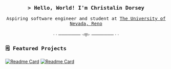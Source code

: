 <h3 align="center"><samp>&gt; Hello, World! I'm Christalin Dorsey</samp></h3>

<p align="center">
  <samp>
    Aspiring software engineer and student at <a href="https://www.unr.edu/"> The University of Nevada, Reno </a>
  </samp>
  
  <br>
  <br>
  · · ─────── ·𖥸· ─────── · ·
</p>

<h3><samp>🗒️ Featured Projects</samp></h3>

[![Readme Card](https://github-readme-stats.vercel.app/api/pin/?username=christalind03&repo=JETRIS-Rehydrated&title_color=152238&text_color=152238&icon_color=1522380&border_color=f5f5f5&bg_color=f5f5f5)](https://github.com/christalind03/JETRIS-Rehydrated)
[![Readme Card](https://github-readme-stats.vercel.app/api/pin/?username=christalind03&repo=Clip-It&title_color=152238&text_color=152238&icon_color=1522380&border_color=f5f5f5&bg_color=f5f5f5)](https://github.com/christalind03/Clip-It)
